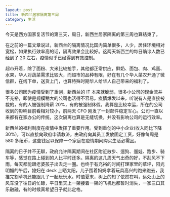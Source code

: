 ```yaml
---
layout: post
title: 新西兰居家隔离第三周
category: 生活
---
```


今天是西方国家复活节的第三天，周日，新西兰居家隔离的第三周也算结束了。

在之前的一篇文章说过，新西兰的隔离情况比国内简单很多，人少，居住环境相对宽松，如果执行效率高的话，隔离效果会比较好。这两天新西兰的每日确诊人数已经到了 20 左右，疫情似乎已经得到有效控制。

超市开着，除了面粉、大米比较抢手，其他都正常供应，鲜奶、面包、肉、鸡蛋、水果，华人对蔬菜需求比较大，而超市的品种有限，好在有几个华人菜农开通了微信群，在线下单，送货上门，也算特殊时期华人给华人自己带来的福利了。

很多公司因为疫情受到了重创，新西兰的 IT 本来就脆弱，很多小公司的现金流并不充裕，即使是规模稍大的公司也活得不容易。疫情爆发以来，听说有人是直接被裁的，有的人被强制降薪 20%，有的被强制休假。我算是比较幸运，所在的公司收到的影响目前看相对较小，前两天 CFO 刚发了一封邮件稳定军心。公司一直以来都有在家办公的传统，这次隔离也算是无缝切换，并没有影响公司的运行效率。

新西兰的福利制度在疫情中发挥了重要作用。受到重创的中小企业(收入同比下降 30%)，可以直接向政府申请救济，由政府向其员工发放固定工资，好像每周是 580 多纽币，这些钱足以保障一个家庭在疫情期间购买生活必需品。

隔离的日子并不无聊，政府允许隔离期间在社区附近散步、遛狗、遛娃、跑步、骑车等，感觉在路上碰到的人比平时还多。隔离的这几周天气出奇的好，不刮风不下雨，每天都能跟老婆孩子出去走一圈。也终于有充裕的时间打理家里的草坪，阳光明媚的午后，媳妇在 deck 上晒太阳，儿子围着妈妈拿着玩具高兴的跑来跑去，我推完割草机还能跟儿子一起玩玩水。时值夏末，树上的知了依然在叫，远处山上的风车没了往日的忙碌，平日里天上一架接着一架的飞机也都暂时消失，一家三口其乐融融，有的时候真希望日子就此定格。
